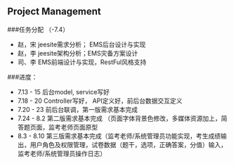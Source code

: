 ## Project Management
###任务分配
（-7.4）

* 赵，宋 jeesite需求分析； EMS后台设计与实现
* 赵，李 jeesite架构分析；EMS灾备方案设计
* 司、李 EMS前端设计与实现，RestFul风格支持

###进度：
* 7.13 - 15 后台model, service写好
* 7.18 - 20 Controller写好， API定义好，前后台数据交互定义
* 7.20 - 23 前后台联调，第一版需求基本完成
* 7.24 - 8.2 第二版需求基本完成 （页面字体背景色修改，多媒体资源加上，简答题页面，监考老师页面原型
* 8.3  - 8.10 第三版需求基本完成（监考老师/系统管理员功能实现，考生成绩输出，用户角色及权限管理，试卷数据（题干，选项，正确答案，分值）输入，监考老师/系统管理员操作日志）
